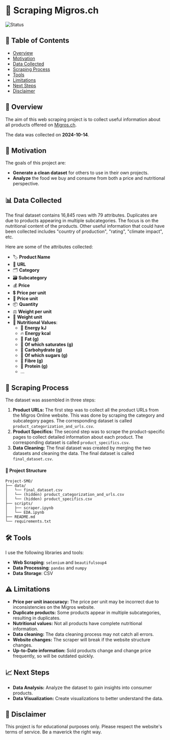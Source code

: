 # 🛒 Scraping Migros.ch

![Status](https://img.shields.io/badge/status-in%20progress-yellow)

## 📖 Table of Contents
- [Overview](#-overview)
- [Motivation](#-motivation)
- [Data Collected](#-data-collected)
- [Scraping Process](#-scraping-process)
- [Tools](#️-tools)
- [Limitations](#️-limitations)
- [Next Steps](#️-next-steps)
- [Disclaimer](#-disclaimer)

## 📖 Overview

The aim of this web scraping project is to collect useful information about all products offered on [Migros.ch](https://www.migros.ch/en). 

The data was collected on **2024-10-14**.

## 🎯 Motivation

The goals of this project are:
- **Generate a clean dataset** for others to use in their own projects.
- **Analyze** the food we buy and consume from both a price and nutritional perspective.

## 📊 Data Collected

The final dataset contains 16,845 rows with 79 attributes. 
Duplicates are due to products appearing in multiple subcategories.
The focus is on the nutritional content of the products. 
Other useful information that could have been collected includes "country of production", "rating", "climate impact", etc.

Here are some of the attributes collected:

- 🏷️ **Product Name**
- 🔗 **URL**
- 🗂️ **Category**
- 🗃️ **Subcategory**
- 💰 **Price**
- 💲 **Price per unit**
- 📏 **Price unit**
- 📦 **Quantity**
- ⚖️ **Weight per unit**
- 📏 **Weight unit**
- 🥦 **Nutritional Values**:
  - 🔋 **Energy kJ**
  - 🔥 **Energy kcal**
  - 🧈 **Fat (g)**
  - 🧊 **Of which saturates (g)**
  - 🍞 **Carbohydrate (g)**
  - 🍬 **Of which sugars (g)**
  - 🌾 **Fibre (g)**
  - 💪 **Protein (g)**
  - ...

## 📜 Scraping Process

The dataset was assembled in three steps:
1. **Product URLs:** The first step was to collect all the product URLs from the Migros Online website. This was done by scraping the category and subcategory pages. The corresponding dataset is called `product_categorization_and_urls.csv`.
2. **Product Specifics:** The second step was to scrape the product-specific pages to collect detailed information about each product. The corresponding dataset is called `product_specifics.csv`.
3. **Data Cleaning:** The final dataset was created by merging the two datasets and cleaning the data. The final dataset is called `final_dataset.csv`.

#### 📂 Project Structure

```
Project-SMO/
├── data/
│   └── final_dataset.csv
│   └── (hidden) product_categorization_and_urls.csv
│   └── (hidden) product_specifics.csv
├── scripts/
│   ├── scraper.ipynb 
│   └── EDA.ipynb
├── README.md
└── requirements.txt
```

## 🛠️ Tools

I use the following libraries and tools:
- **Web Scraping**: `selenium` and `beautifulsoup4` 
- **Data Processing**: `pandas` and `numpy`
- **Data Storage**: CSV 

## ⚠️ Limitations

- **Price per unit inaccuracy:** The price per unit may be incorrect due to inconsistencies on the Migros website.
- **Duplicate products:** Some products appear in multiple subcategories, resulting in duplicates.
- **Nutritional values:** Not all products have complete nutritional information.
- **Data cleaning:** The data cleaning process may not catch all errors.
- **Website changes:** The scraper will break if the website structure changes.
- **Up-to-Date information:** Sold products change and change price frequently, so will be outdated quickly.

## 📈 Next Steps

- **Data Analysis:** Analyze the dataset to gain insights into consumer products.
- **Data Visualization:** Create visualizations to better understand the data.


## 📝 Disclaimer

This project is for educational purposes only. Please respect the website's terms of service. Be a maverick the right way.
